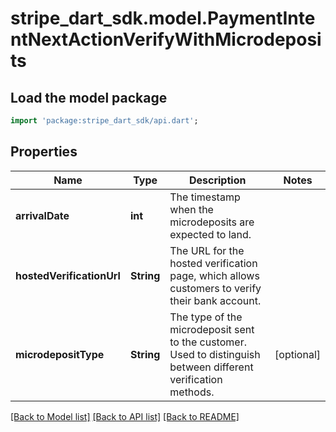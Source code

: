 # stripe_dart_sdk.model.PaymentIntentNextActionVerifyWithMicrodeposits

## Load the model package
```dart
import 'package:stripe_dart_sdk/api.dart';
```

## Properties
Name | Type | Description | Notes
------------ | ------------- | ------------- | -------------
**arrivalDate** | **int** | The timestamp when the microdeposits are expected to land. | 
**hostedVerificationUrl** | **String** | The URL for the hosted verification page, which allows customers to verify their bank account. | 
**microdepositType** | **String** | The type of the microdeposit sent to the customer. Used to distinguish between different verification methods. | [optional] 

[[Back to Model list]](../README.md#documentation-for-models) [[Back to API list]](../README.md#documentation-for-api-endpoints) [[Back to README]](../README.md)


